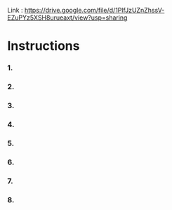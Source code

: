 Link : https://drive.google.com/file/d/1PlfJzUZnZhssV-EZuPYz5XSH8urueaxt/view?usp=sharing

# Instructions

### 1. 
### 2. 
### 3. 
### 4. 
### 5. 
### 6. 
### 7. 
### 8. 
